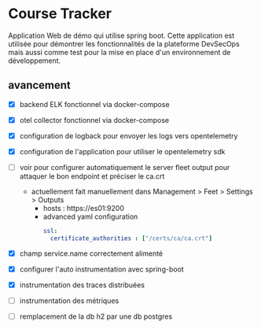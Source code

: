 # Course Tracker

Application Web de démo qui utilise spring boot.
Cette application est utilisée pour démontrer les fonctionnalités de la plateforme DevSecOps mais aussi comme test pour la mise en place d'un environnement de développement.

## avancement

- [x] backend ELK fonctionnel via docker-compose
- [x] otel collector fonctionnel via docker-compose
- [x] configuration de logback pour envoyer les logs vers opentelemetry
- [x] configuration de l'application pour utiliser le opentelemetry sdk
- [ ] voir pour configurer automatiquement le server fleet output pour attaquer le bon endpoint et préciser le ca.crt
  * actuellement fait manuellement dans Management > Feet > Settings > Outputs
    * hosts : https://es01:9200
    * advanced yaml configuration
        ```yaml
        ssl:
          certificate_authorities : ["/certs/ca/ca.crt"]
        ```
- [x] champ service.name correctement alimenté 
- [x] configurer l'auto instrumentation avec spring-boot
- [x] instrumentation des traces distribuées
- [ ] instrumentation des métriques
- [ ] remplacement de la db h2 par une db postgres


